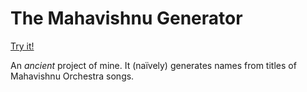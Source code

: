 # The Mahavishnu Generator

[Try it!](http://eddieantonio.ca/mahavishnu/)

An _ancient_ project of mine. It (naïvely) generates names from titles
of Mahavishnu Orchestra songs.
